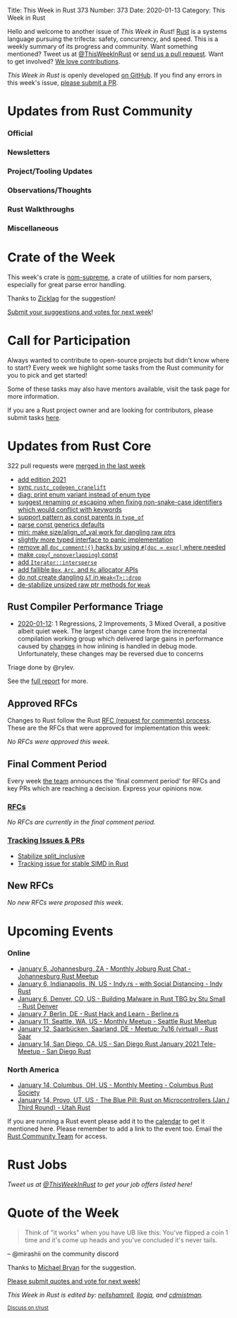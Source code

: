 Title: This Week in Rust 373
Number: 373
Date: 2020-01-13
Category: This Week in Rust

Hello and welcome to another issue of *This Week in Rust*!
[Rust](http://rust-lang.org) is a systems language pursuing the trifecta: safety, concurrency, and speed.
This is a weekly summary of its progress and community.
Want something mentioned? Tweet us at [@ThisWeekInRust](https://twitter.com/ThisWeekInRust) or [send us a pull request](https://github.com/rust-lang/this-week-in-rust).
Want to get involved? [We love contributions](https://github.com/rust-lang/rust/blob/master/CONTRIBUTING.md).

*This Week in Rust* is openly developed [on GitHub](https://github.com/rust-lang/this-week-in-rust).
If you find any errors in this week's issue, [please submit a PR](https://github.com/rust-lang/this-week-in-rust/pulls).

# Updates from Rust Community

### Official

### Newsletters

### Project/Tooling Updates

### Observations/Thoughts

### Rust Walkthroughs

### Miscellaneous

# Crate of the Week

This week's crate is [nom-supreme](https://crates.io/crates/nom-supreme), a crate of utilities for nom parsers, especially for great parse error handling.

Thanks to [Zicklag](https://users.rust-lang.org/t/crate-of-the-week/2704/864) for the suggestion!

[Submit your suggestions and votes for next week][submit_crate]!

[submit_crate]: https://users.rust-lang.org/t/crate-of-the-week/2704

# Call for Participation

Always wanted to contribute to open-source projects but didn't know where to start?
Every week we highlight some tasks from the Rust community for you to pick and get started!

Some of these tasks may also have mentors available, visit the task page for more information.

If you are a Rust project owner and are looking for contributors, please submit tasks [here][guidelines].

[guidelines]: https://users.rust-lang.org/t/twir-call-for-participation/4821

# Updates from Rust Core

322 pull requests were [merged in the last week][merged]

[merged]: https://github.com/search?q=is%3Apr+org%3Arust-lang+is%3Amerged+merged%3A2020-12-28..2021-01-04

* [add edition 2021](https://github.com/rust-lang/rust/pull/79576)
* [sync `rustc_codegen_cranelift`](https://github.com/rust-lang/rust/pull/80408)
* [diag: print enum variant instead of enum type](https://github.com/rust-lang/rust/pull/80613)
* [suggest renaming or escaping when fixing non-snake-case identifiers which would conflict with keywords](https://github.com/rust-lang/rust/pull/80592)
* [support pattern as const parents in `type_of`](https://github.com/rust-lang/rust/pull/80551)
* [parse const generics defaults](https://github.com/rust-lang/rust/pull/80547)
* [miri: make size/align_of_val work for dangling raw ptrs](https://github.com/rust-lang/rust/pull/80491)
* [slightly more typed interface to panic implementation](https://github.com/rust-lang/rust/pull/80260)
* [remove all `doc_comment!{}` hacks by using `#[doc = expr]` where needed](https://github.com/rust-lang/rust/pull/79150)
* [make `copy`(`_nonoverlapping`) const](https://github.com/rust-lang/rust/pull/79684)
* [add `Iterator::intersperse`](https://github.com/rust-lang/rust/pull/79479)
* [add fallible `Box`, `Arc`, and `Rc` allocator APIs](https://github.com/rust-lang/rust/pull/80310)
* [do not create dangling `&T` in `Weak<T>::drop`](https://github.com/rust-lang/rust/pull/80488)
* [de-stabilize unsized raw ptr methods for `Weak`](https://github.com/rust-lang/rust/pull/80422)

## Rust Compiler Performance Triage

* [2020-01-12](https://github.com/rust-lang/rustc-perf/blob/master/triage/2021-01-12.md):
1 Regressions, 2 Improvements, 3 Mixed
Overall, a positive albeit quiet week. The largest change came from the incremental compilation working group which delivered large gains in performance caused by [changes](https://github.com/rust-lang/rust/issues/76896) in how inlining is handled in debug mode. Unfortunately, these changes may be reversed due to concerns

Triage done by @rylev.

See the [full report](https://github.com/rust-lang/rustc-perf/blob/master/triage/2021-01-12.md) for more.

## Approved RFCs

Changes to Rust follow the Rust [RFC (request for comments) process](https://github.com/rust-lang/rfcs#rust-rfcs). These
are the RFCs that were approved for implementation this week:

*No RFCs were approved this week.*

## Final Comment Period

Every week [the team](https://www.rust-lang.org/team.html) announces the
'final comment period' for RFCs and key PRs which are reaching a
decision. Express your opinions now.

### [RFCs](https://github.com/rust-lang/rfcs/labels/final-comment-period)

*No RFCs are currently in the final comment period.*

### [Tracking Issues & PRs](https://github.com/rust-lang/rust/labels/final-comment-period)

* [Stabilize split_inclusive](https://github.com/rust-lang/rust/pull/77858)
* [Tracking issue for stable SIMD in Rust](https://github.com/rust-lang/rust/issues/48556)

## New RFCs

*No new RFCs were proposed this week.*

# Upcoming Events

### Online
* [January 6, Johannesburg, ZA - Monthly Joburg Rust Chat - Johannesburg Rust Meetup](https://www.meetup.com/Johannesburg-Rust-Meetup/events/275424876/)
* [January 6, Indianapolis, IN, US - Indy.rs - with Social Distancing - Indy Rust](https://www.meetup.com/indyrs/events/jhfstrycccbjb/)
* [January 6, Denver, CO, US - Building Malware in Rust TBG by Stu Small - Rust Denver](https://www.meetup.com/Rust-Boulder-Denver/events/275094422/)
* [January 7, Berlin, DE - Rust Hack and Learn - Berline.rs](https://www.meetup.com/opentechschool-berlin/events/txcprrycccbkb/)
* [January 11, Seattle, WA, US - Monthly Meetup - Seattle Rust Meetup](https://www.meetup.com/Seattle-Rust-Meetup/events/gskksrycccbqb/)
* [January 12, Saarbücken, Saarland, DE - Meetup: 7u16 (virtual) - Rust Saar](https://www.meetup.com/de-DE/Rust-Saar/events/275077213/)
* [January 14, San Diego, CA, US - San Diego Rust January 2021 Tele-Meetup - San Diego Rust](https://www.meetup.com/San-Diego-Rust/events/275547915/)

### North America
* [January 14, Columbus, OH, US - Monthly Meeting - Columbus Rust Society](https://www.meetup.com/columbus-rs/events/dpkhgrycccbsb/)
* [January 14, Provo, UT, US - The Blue Pill: Rust on Microcontrollers (Jan / Third Round) - Utah Rust](https://www.meetup.com/utah-rust/events/268567961/)

If you are running a Rust event please add it to the [calendar] to get
it mentioned here. Please remember to add a link to the event too.
Email the [Rust Community Team][community] for access.

[calendar]: https://www.google.com/calendar/embed?src=apd9vmbc22egenmtu5l6c5jbfc%40group.calendar.google.com
[community]: mailto:community-team@rust-lang.org

# Rust Jobs

*Tweet us at [@ThisWeekInRust](https://twitter.com/ThisWeekInRust) to get your job offers listed here!*

# Quote of the Week

> Think of "it works" when you have UB like this: You've flipped a coin 1 time and it's come up heads and you've concluded it's never tails.

– @mirashii on the community discord

Thanks to [Michael Bryan](https://users.rust-lang.org/t/twir-quote-of-the-week/328/981) for the suggestion.

[Please submit quotes and vote for next week!](https://users.rust-lang.org/t/twir-quote-of-the-week/328)

*This Week in Rust is edited by: [nellshamrell](https://github.com/nellshamrell), [llogiq](https://github.com/llogiq), and [cdmistman](https://github.com/cdmistman).*

<small>[Discuss on r/rust](https://www.reddit.com/r/rust/comments/k5nsab/this_week_in_rust_367/)</small>
